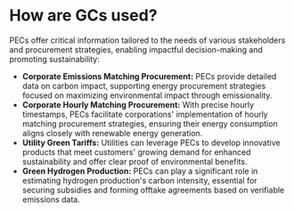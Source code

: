 # How are GCs used?

PECs offer critical information tailored to the needs of various stakeholders and procurement strategies, enabling impactful decision-making and promoting sustainability:

* **Corporate Emissions Matching Procurement:** PECs provide detailed data on carbon impact, supporting energy procurement strategies focused on maximizing environmental impact through emissionality.
* **Corporate Hourly Matching Procurement:** With precise hourly timestamps, PECs facilitate corporations' implementation of hourly matching procurement strategies, ensuring their energy consumption aligns closely with renewable energy generation.
* **Utility Green Tariffs:** Utilities can leverage PECs to develop innovative products that meet customers' growing demand for enhanced sustainability and offer clear proof of environmental benefits.
* **Green Hydrogen Production:** PECs can play a significant role in estimating hydrogen production's carbon intensity, essential for securing subsidies and forming offtake agreements based on verifiable emissions data.
